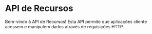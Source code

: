# API de Recursos

Bem-vindo à API de Recursos! Esta API permite que aplicações cliente acessem e manipulem dados através de requisições HTTP.
